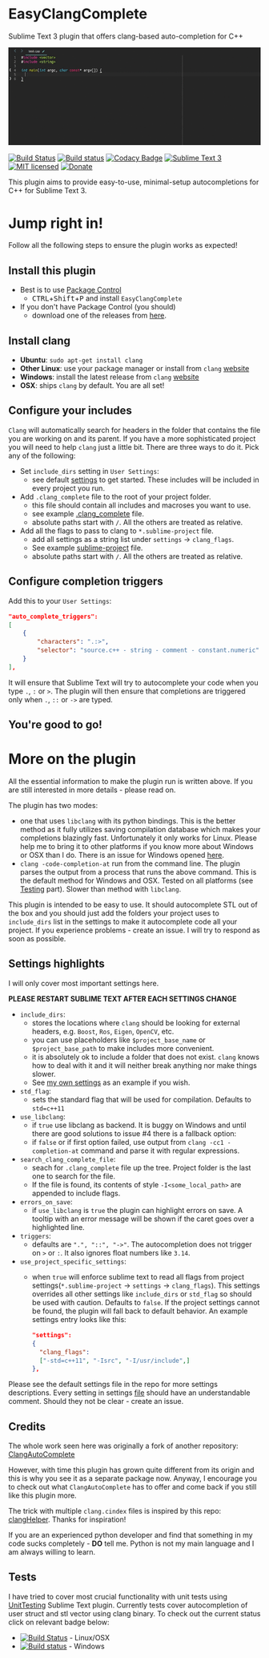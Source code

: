 # EasyClangComplete #

Sublime Text 3 plugin that offers clang-based auto-completion for C++

![Example](autocomplete_show_off.gif)

[![Build Status](https://travis-ci.org/niosus/EasyClangComplete.svg?branch=master)](https://travis-ci.org/niosus/EasyClangComplete)
[![Build status](https://ci.appveyor.com/api/projects/status/4h4lfyomah06om2t/branch/master?svg=true)](https://ci.appveyor.com/project/niosus/easyclangcomplete/branch/master)
[![Codacy Badge](https://goo.gl/PDVYTj)](https://goo.gl/h52rHl)
[![Sublime Text 3](https://img.shields.io/badge/Sublime%20Text-3-green.svg)](https://www.sublimetext.com/3)
[![MIT licensed](https://img.shields.io/badge/license-MIT-blue.svg)](./LICENSE)
[![Donate](https://img.shields.io/badge/Donate-PayPal-green.svg)](https://www.paypal.com/cgi-bin/webscr?cmd=_s-xclick&hosted_button_id=2QLY7J4Q944HS)

This plugin aims to provide easy-to-use, minimal-setup autocompletions for C++
for Sublime Text 3.

# Jump right in! #
Follow all the following steps to ensure the plugin works as expected!

## Install this plugin ##
- Best is to use [Package Control](https://packagecontrol.io/installation)
  + <kbd>CTRL</kbd>+<kbd>Shift</kbd>+<kbd>P</kbd> and install
    `EasyClangComplete`
- If you don't have Package Control (you should)
  + download one of the releases from
    [here](https://github.com/niosus/EasyClangComplete/releases).

## Install clang ##
- **Ubuntu**: `sudo apt-get install clang`
- **Other Linux**: use your package manager or install from `clang`
  [website](http://llvm.org/releases/download.html)
- **Windows**: install the latest release from `clang`
  [website](http://llvm.org/releases/download.html)
- **OSX**: ships `clang` by default. You are all set!

## Configure your includes ##
`Clang` will automatically search for headers in the folder that contains the
file you are working on and its parent. If you have a more sophisticated
project you will need to help `clang` just a little bit. There are three ways
to do it. Pick any of the following:

- Set `include_dirs` setting in `User Settings`:
  + see default [settings](EasyClangComplete.sublime-settings) to get started.
    These includes will be included in every project you run.
- Add `.clang_complete` file to the root of your project folder.
  + this file should contain all includes and macroses you want to use.
  + see example [.clang_complete](.clang_complete) file.
  + absolute paths start with `/`. All the others are treated as relative.
- Add all the flags to pass to clang to `*.sublime-project` file.
  + add all settings as a string list under `settings` -> `clang_flags`.
  + See example [sublime-project](easy_clang_complete.sublime-project#L22)
    file.
  + absolute paths start with `/`. All the others are treated as relative.

## Configure completion triggers ##
Add this to your `User Settings`:
```json
"auto_complete_triggers":
[
    {
        "characters": ".:>",
        "selector": "source.c++ - string - comment - constant.numeric"
    }
],
```
It will ensure that Sublime Text will try to autocomplete your code when you
type `.`, `:` or `>`. The plugin will then ensure that completions are
triggered only when `.`, `::` or `->` are typed.
## You're good to go! ##

# More on the plugin #

All the essential information to make the plugin run is written above. If you
are still interested in more details - please read on.

The plugin has two modes:

- one that uses `libclang` with its python bindings. This is the better method
  as it fully utilizes saving compilation database which makes your completions
  blazingly fast. Unfortunately it only works for Linux. Please help me to
  bring it to other platforms if you know more about Windows or OSX than I do.
  There is an issue for Windows opened
  [here](https://github.com/niosus/EasyClangComplete/issues/4).
- `clang -code-completion-at` run from the command line. The plugin parses the
  output from a process that runs the above command. This is the default method
  for Windows and OSX. Tested on all platforms (see [Testing](#tests) part).
  Slower than method with `libclang`.

This plugin is intended to be easy to use. It should autocomplete STL out of
the box and you should just add the folders your project uses to `include_dirs`
list in the settings to make it autocomplete code all your project. If you
experience problems - create an issue. I will try to respond as soon as
possible.

## Settings highlights ##
I will only cover most important settings here.

**PLEASE RESTART SUBLIME TEXT AFTER EACH SETTINGS CHANGE**

- `include_dirs`:
    + stores the locations where `clang` should be looking for external
      headers, e.g. `Boost`, `Ros`, `Eigen`, `OpenCV`, etc.
    + you can use placeholders like `$project_base_name` or
      `$project_base_path` to make includes more convenient.
    + it is absolutely ok to include a folder that does not exist. `clang`
      knows how to deal with it and it will neither break anything nor make
      things slower.
    + See [my own settings](https://github.com/niosus/config-sublime/blob/master/Packages%2FUser%2FEasyClangComplete.sublime-settings#L4) as an example if you wish.
- `std_flag`:
    + sets the standard flag that will be used for compilation. Defaults to
      `std=c++11`
- `use_libclang`:
    + if `true` use libclang as backend. It is buggy on Windows and until there
      are good solutions to issue #4 there is a fallback option:
    + if `false` or if first option failed, use output from `clang -cc1
      -completion-at` command and parse it with regular expressions.
- `search_clang_complete_file`:
    + seach for `.clang_complete` file up the tree. Project folder is the last
      one to search for the file.
    + If the file is found, its contents of style `-I<some_local_path>` are
      appended to include flags.
- `errors_on_save`:
    + if `use_libclang` is `true` the plugin can highlight errors on save. A
      tooltip with an error message will be shown if the caret goes over a
      highlighted line.
- `triggers`:
    + defaults are `".", "::", "->"`. The autocompletion does not trigger on
      `>` or `:`. It also ignores float numbers like `3.14`.
- `use_project_specific_settings`:
    + when `true` will enforce sublime text to read all flags from project
      settings(`*.sublime-project` -> `settings` -> `clang_flags`). This
      settings overrides all other settings like `include_dirs` or `std_flag`
      so should be used with caution. Defaults to `false`. If the project
      settings cannot be found, the plugin will fall back to default behavior.
      An example settings entry looks like this:

      ```json
      "settings":
      {
        "clang_flags":
        ["-std=c++11", "-Isrc", "-I/usr/include",]
      },
      ```

Please see the default settings file in the repo for more settings
descriptions. Every setting in settings
[file](EasyClangComplete.sublime-settings) should have an understandable
comment. Should they not be clear - create an issue.


## Credits ##
The whole work seen here was originally a fork of another repository:
[ClangAutoComplete](https://github.com/pl-ca/ClangAutoComplete)

However, with time this plugin has grown quite different from its origin and
this is why you see it as a separate package now. Anyway, I encourage you to
check out what `ClangAutoComplete` has to offer and come back if you still like
this plugin more.

The trick with multiple `clang.cindex` files is inspired by this repo:
[clangHelper](https://github.com/griebd/clangHelper). Thanks for inspiration!

If you are an experienced python developer and find that something in my code
sucks completely - **DO** tell me. Python is not my main language and I am
always willing to learn.

## Tests ##
I have tried to cover most crucial functionality with unit tests using
[UnitTesting](https://github.com/randy3k/UnitTesting) Sublime Text plugin.
Currently tests cover autocompletion of user struct and stl vector using clang
binary. To check out the current status click on relevant badge below:

- [![Build Status](https://travis-ci.org/niosus/EasyClangComplete.svg?branch=master)](https://travis-ci.org/niosus/EasyClangComplete) - Linux/OSX
- [![Build status](https://ci.appveyor.com/api/projects/status/4h4lfyomah06om2t/branch/master?svg=true)](https://ci.appveyor.com/project/niosus/easyclangcomplete/branch/master) - Windows
